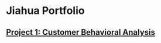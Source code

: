 # Jiahua Portfolio
## [Project 1: Customer Behavioral Analysis](https://github.com/jiahualihuanahuan/RFM-analysis)


